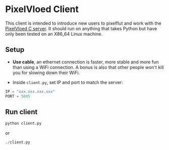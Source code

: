 # PixelVloed Client

This client is intended to introduce new users to pixelflut and work with the [PixelVloed C server](https://github.com/JanKlopper/pixelvloed). It should run on anything that takes Python but have only been tested on an X86_64 Linux machine.

## Setup
* **Use cable**, an ethernet connection is faster, more stable and more fun than using a WiFi connection. A bonus is also that other people won't kill you for slowing down their WiFi.

* Inside `client.py`, set IP and port to match the server:
```python
IP = "xxx.xxx.xxx.xxx"
PORT = 5005
```

## Run client
```python
python client.py
``` 
or 
```python
./client.py
```
